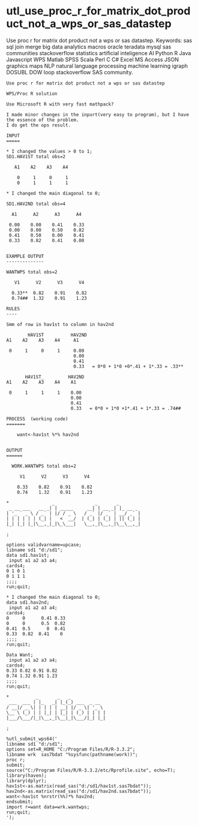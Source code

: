 # utl_use_proc_r_for_matrix_dot_product_not_a_wps_or_sas_datastep
Use proc r for matrix dot product not a wps or sas datastep. Keywords: sas sql join merge big data analytics macros oracle teradata mysql sas communities stackoverflow statistics artificial inteligence AI Python R Java Javascript WPS Matlab SPSS Scala Perl C C# Excel MS Access JSON graphics maps NLP natural language processing machine learning igraph DOSUBL DOW loop stackoverflow SAS community.

    Use proc r for matrix dot product not a wps or sas datastep

    WPS/Proc R solution

    Use Microsoft R with very fast mathpack?

    I made minor changes in the inpurt(very easy to program), but I have the essence of the problem.
    I do get the ops result.

    INPUT
    =====

    * I changed the values > 0 to 1;
    SD1.HAV1ST total obs=2

       A1    A2    A3    A4

        0     1     0     1
        0     1     1     1

    * I changed the main diagonal to 0;

    SD1.HAV2ND total obs=4

      A1      A2      A3      A4

     0.00    0.00    0.41    0.33
     0.00    0.00    0.50    0.82
     0.41    0.50    0.00    0.41
     0.33    0.82    0.41    0.00


    EXAMPLE OUTPUT
    --------------

    WANTWPS total obs=2

       V1      V2      V3      V4

      0.33**  0.82    0.91    0.82
      0.74##  1.32    0.91    1.23

    RULES
    ----

    Smm of row in hav1st to column in hav2nd

            HAV1ST          HAV2ND
    A1    A2    A3    A4     A1

     0     1     0     1     0.00
                             0.00
                             0.41
                             0.33   = 0*0 + 1*0 +0*.41 + 1*.33 = .33**

           HAV1ST_         HAV2ND
    A1    A2    A3    A4    A1

     0     1     1     1    0.00
                            0.00
                            0.41
                            0.33   = 0*0 + 1*0 +1*.41 + 1*.33 = .74##

    PROCESS  (working code)
    =======

        want<-hav1st %*% hav2nd


    OUTPUT
    ======

      WORK.WANTWPS total obs=2

         V1      V2      V3      V4

        0.33    0.82    0.91    0.82
        0.74    1.32    0.91    1.23

    *                _               _       _
     _ __ ___   __ _| | _____     __| | __ _| |_ __ _
    | '_ ` _ \ / _` | |/ / _ \   / _` |/ _` | __/ _` |
    | | | | | | (_| |   <  __/  | (_| | (_| | || (_| |
    |_| |_| |_|\__,_|_|\_\___|   \__,_|\__,_|\__\__,_|

    ;

    options validvarname=upcase;
    libname sd1 "d:/sd1";
    data sd1.hav1st;
     input a1 a2 a3 a4;
    cards4;
    0 1 0 1
    0 1 1 1
    ;;;;
    run;quit;

    * I changed the main diagonal to 0;
    data sd1.hav2nd;
     input a1 a2 a3 a4;
    cards4;
    0     0      0.41 0.33
    0     0      0.5  0.82
    0.41  0.5      0  0.41
    0.33  0.82  0.41    0
    ;;;;
    run;quit;

    Data Want;
     input a1 a2 a3 a4;
    cards4;
    0.33 0.82 0.91 0.82
    0.74 1.32 0.91 1.23
    ;;;;
    run;quit;

    *          _       _   _
     ___  ___ | |_   _| |_(_) ___  _ __
    / __|/ _ \| | | | | __| |/ _ \| '_ \
    \__ \ (_) | | |_| | |_| | (_) | | | |
    |___/\___/|_|\__,_|\__|_|\___/|_| |_|

    ;

    %utl_submit_wps64('
    libname sd1 "d:/sd1";
    options set=R_HOME "C:/Program Files/R/R-3.3.2";
    libname wrk  sas7bdat "%sysfunc(pathname(work))";
    proc r;
    submit;
    source("C:/Program Files/R/R-3.3.2/etc/Rprofile.site", echo=T);
    library(haven);
    library(dplyr);
    hav1st<-as.matrix(read_sas("d:/sd1/hav1st.sas7bdat"));
    hav2nd<-as.matrix(read_sas("d:/sd1/hav2nd.sas7bdat"));
    want<-hav1st %nrstr(%%)*% hav2nd;
    endsubmit;
    import r=want data=wrk.wantwps;
    run;quit;
    ');


